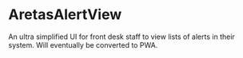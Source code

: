 # AretasAlertView
An ultra simplified UI for front desk staff to view lists of alerts in their system. Will eventually be converted to PWA.
